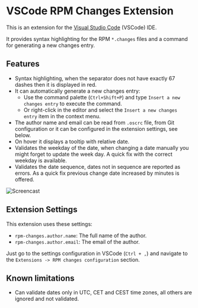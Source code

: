 # VSCode RPM Changes Extension

This is an extension for the [Visual Studio
Code](https://code.visualstudio.com/) (VSCode) IDE.

It provides syntax highlighting for the RPM `*.changes` files and a command
for generating a new changes entry.

## Features

- Syntax highlighting, when the separator does not have exactly 67 dashes then
  it is displayed in red.
- It can automatically generate a new changes entry:
  - Use the command palette (`Ctrl+Shift+P`)
    and type `Insert a new changes entry` to execute the command.
  - Or right-click in the editor and select the `Insert a new changes entry`
    item in the context menu.
- The author name and email can be read from `.oscrc` file, from Git
  configuration or it can be configured in the extension settings, see below.
- On hover it displays a tooltip with relative date.
- Validates the weekday of the date, when changing a date manually you
  might forget to update the week day. A quick fix with the correct weekday
  is available.
- Validates the date sequence, dates not in sequence are reported as errors.
  As a quick fix previous change date increased by minutes is offered.

![Screencast](https://raw.githubusercontent.com/lslezak/vscode-rpm-changes/refs/tags/v1.1.0/media/screencast.gif)

## Extension Settings

This extension uses these settings:

- `rpm-changes.author.name`: The full name of the author.
- `rpm-changes.author.email`: The email of the author.

Just go to the settings configuration in VSCode (`Ctrl + ,`) and navigate to the
`Extensions -> RPM changes configuration` section.

## Known limitations

- Can validate dates only in UTC, CET and CEST time zones, all others are
  ignored and not validated.
